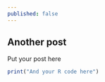 ```yaml
---
published: false
---
```



## Another post

Put your post here

```R
print("And your R code here")
```

